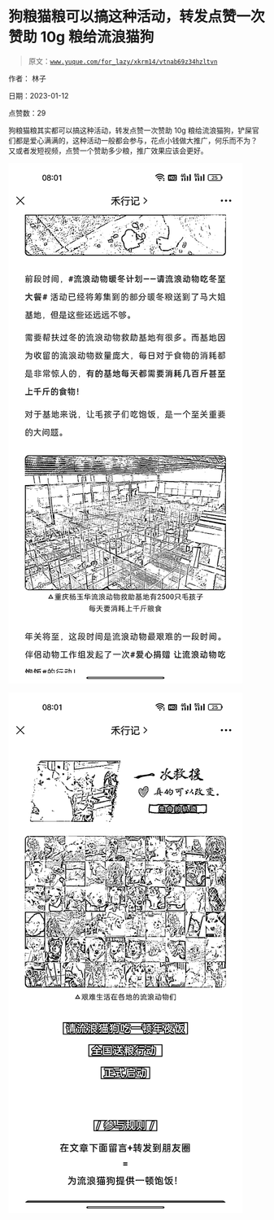 # 狗粮猫粮可以搞这种活动，转发点赞一次赞助 10g 粮给流浪猫狗

> 原文：[`www.yuque.com/for_lazy/xkrm14/vtnab69z34hzltvn`](https://www.yuque.com/for_lazy/xkrm14/vtnab69z34hzltvn)



作者： 林子 

日期：2023-01-12 

点赞数：29 

狗粮猫粮其实都可以搞这种活动，转发点赞一次赞助 10g 粮给流浪猫狗，铲屎官们都是爱心满满的，这种活动一般都会参与，花点小钱做大推广，何乐而不为？ 又或者发短视频，点赞一个赞助多少粮，推广效果应该会更好。 

![](img/9b93a805fb3d1829c8e7e6c1fe369d5a.png) 

![](img/f0745b6f60db1de9572dc9971ea4d390.png)  

